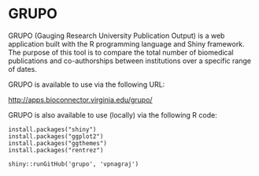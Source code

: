 GRUPO
====================

GRUPO (Gauging Research University Publication Output) is a web application built with the R programming language and Shiny framework. The purpose of this tool is to compare the total number of biomedical publications and co-authorships between institutions over a specific range of dates.

GRUPO is available to use via the following URL:

http://apps.bioconnector.virginia.edu/grupo/

GRUPO is also available to use (locally) via the following R code:

```
install.packages("shiny")
install.packages("ggplot2")
install.packages("ggthemes")
install.packages("rentrez")

shiny::runGitHub('grupo', 'vpnagraj')
``` 
